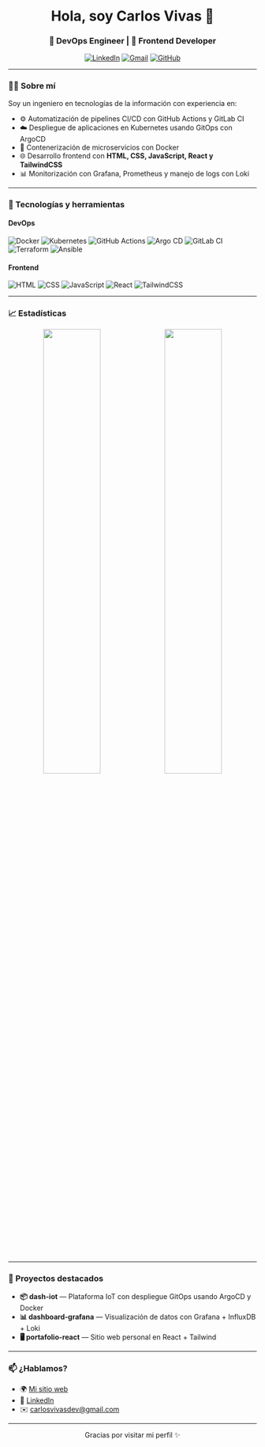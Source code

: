 <h1 align="center">Hola, soy Carlos Vivas 👋</h1>
<h3 align="center">🚀 DevOps Engineer | 🎨 Frontend Developer</h3>

<p align="center">
  <a href="https://www.linkedin.com/in/tu-usuario-linkedin/"><img src="https://img.shields.io/badge/-LinkedIn-0A66C2?style=for-the-badge&logo=linkedin&logoColor=white" alt="LinkedIn"/></a>
  <a href="mailto:tu.email@gmail.com"><img src="https://img.shields.io/badge/-Email-EA4335?style=for-the-badge&logo=gmail&logoColor=white" alt="Gmail"/></a>
  <a href="https://github.com/tu-usuario"><img src="https://img.shields.io/badge/-GitHub-181717?style=for-the-badge&logo=github&logoColor=white" alt="GitHub"/></a>
</p>

---

### 🧑‍💻 Sobre mí

Soy un ingeniero en tecnologías de la información con experiencia en:

- ⚙️ Automatización de pipelines CI/CD con GitHub Actions y GitLab CI
- ☁️ Despliegue de aplicaciones en Kubernetes usando GitOps con ArgoCD
- 🐳 Contenerización de microservicios con Docker
- 🌐 Desarrollo frontend con **HTML, CSS, JavaScript, React y TailwindCSS**
- 📊 Monitorización con Grafana, Prometheus y manejo de logs con Loki

---

### 🔧 Tecnologías y herramientas

#### DevOps
![Docker](https://img.shields.io/badge/Docker-2496ED?style=flat-square&logo=docker&logoColor=white)
![Kubernetes](https://img.shields.io/badge/Kubernetes-326CE5?style=flat-square&logo=kubernetes&logoColor=white)
![GitHub Actions](https://img.shields.io/badge/GitHub_Actions-2088FF?style=flat-square&logo=github-actions&logoColor=white)
![Argo CD](https://img.shields.io/badge/Argo%20CD-ea580c?style=flat-square&logo=argo&logoColor=white)
![GitLab CI](https://img.shields.io/badge/GitLab%20CI-FC6D26?style=flat-square&logo=gitlab&logoColor=white)
![Terraform](https://img.shields.io/badge/Terraform-623CE4?style=flat-square&logo=terraform&logoColor=white)
![Ansible](https://img.shields.io/badge/Ansible-EE0000?style=flat-square&logo=ansible&logoColor=white)

#### Frontend
![HTML](https://img.shields.io/badge/HTML5-E34F26?style=flat-square&logo=html5&logoColor=white)
![CSS](https://img.shields.io/badge/CSS3-1572B6?style=flat-square&logo=css3&logoColor=white)
![JavaScript](https://img.shields.io/badge/JavaScript-F7DF1E?style=flat-square&logo=javascript&logoColor=black)
![React](https://img.shields.io/badge/React-20232A?style=flat-square&logo=react&logoColor=61DAFB)
![TailwindCSS](https://img.shields.io/badge/TailwindCSS-38B2AC?style=flat-square&logo=tailwind-css&logoColor=white)

---

### 📈 Estadísticas

<p align="center">
  <img width="48%" src="https://github-readme-stats.vercel.app/api?username=tu-usuario&show_icons=true&theme=radical" />
  <img width="48%" src="https://github-readme-streak-stats.herokuapp.com?user=tu-usuario&theme=radical&date_format=M%20j%5B%2C%20Y%5D" />
</p>

---

### 📁 Proyectos destacados

- **📦 dash-iot** — Plataforma IoT con despliegue GitOps usando ArgoCD y Docker
- **📊 dashboard-grafana** — Visualización de datos con Grafana + InfluxDB + Loki
- **🖥️ portafolio-react** — Sitio web personal en React + Tailwind

---

### 📫 ¿Hablamos?

- 🌍 [Mi sitio web](https://carlosvivas.dev)
- 💼 [LinkedIn](https://www.linkedin.com/in/carlosvivasdev/)
- ✉️ carlosvivasdev@gmail.com

---

<p align="center">Gracias por visitar mi perfil ✨</p>
